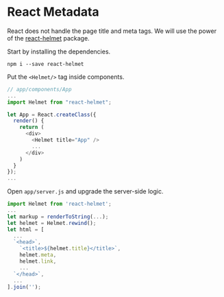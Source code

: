 # React Metadata

React does not handle the page title and meta tags. We will use the power of the [react-helmet](https://github.com/nfl/react-helmet) package.

Start by installing the dependencies.

```
npm i --save react-helmet
```

Put the `<Helmet/>` tag inside components.

```js
// app/components/App
...
import Helmet from "react-helmet";

let App = React.createClass({
  render() {
    return (
      <div>
        <Helmet title="App" />
        ...
      </div>
    )
  }
});
...
```

Open `app/server.js` and upgrade the server-side logic.

```js
import Helmet from 'react-helmet';
...
let markup = renderToString(...);
let helmet = Helmet.rewind();
let html = [
  ...
  `<head>`,
    `<title>${helmet.title}</title>`,
    helmet.meta,
    helmet.link,
    ...
  `</head>`,
  ...
].join('');
```
